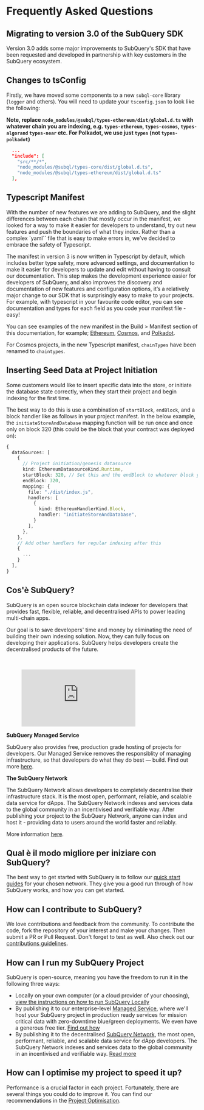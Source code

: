 # Frequently Asked Questions

## Migrating to version 3.0 of the SubQuery SDK

Version 3.0 adds some major improvements to SubQuery's SDK that have been requested and developed in partnership with key customers in the SubQuery ecosystem.

## Changes to tsConfig

Firstly, we have moved some components to a new `subql-core` library (`logger` and others). You will need to update your `tsconfig.json` to look like the following:

**Note, replace `node_modules/@subql/types-ethereum/dist/global.d.ts` with whatever chain you are indexing, e.g. `types-ethereum`, `types-cosmos`, `types-algorand` `types-near` etc. For Polkadot, we use just `types` (not `types-polkadot`)**

```json
  ...
  "include": [
    "src/**/*",
    "node_modules/@subql/types-core/dist/global.d.ts",
    "node_modules/@subql/types-ethereum/dist/global.d.ts"
  ],
```

## Typescript Manifest

With the number of new features we are adding to SubQuery, and the slight differences between each chain that mostly occur in the manifest, we looked for a way to make it easier for developers to understand, try out new features and push the boundaries of what they index. Rather than a complex `yaml`` file that is easy to make errors in, we’ve decided to embrace the safety of Typescript.

The manifest in version 3 is now written in Typescript by default, which includes better type safety, more advanced settings, and documentation to make it easier for developers to update and edit without having to consult our documentation. This step makes the development experience easier for developers of SubQuery, and also improves the discovery and documentation of new features and configuration options, it’s a relatively major change to our SDK that is surprisingly easy to make to your projects. For example, with typescript in your favourite code editor, you can see documentation and types for each field as you code your manifest file - easy!

You can see examples of the new manifest in the Build > Manifest section of this documentation, for example; [Ethereum](../build/manifest/ethereum.md), [Cosmos](../build/manifest/cosmos.md), and [Polkadot](../build/manifest/polkadot.md).

For Cosmos projects, in the new Typescript manifest, `chainTypes` have been renamed to `chaintypes`.

## Inserting Seed Data at Project Initiation

Some customers would like to insert specific data into the store, or initiate the database state correctly, when they start their project and begin indexing for the first time.

The best way to do this is use a combination of `startBlock`, `endBlock`, and a block handler like as follows in your project manifest. In the below example, the `initiateStoreAndDatabase` mapping function will be run once and once only on block 320 (this could be the block that your contract was deployed on):

```ts
{
  dataSources: [
    {
      // Project initiation/genesis datasource
      kind: EthereumDatasourceKind.Runtime,
      startBlock: 320, // Set this and the endBlock to whatever block you want it to be run on
      endBlock: 320,
      mapping: {
        file: "./dist/index.js",
        handlers: [
          {
            kind: EthereumHandlerKind.Block,
            handler: "initiateStoreAndDatabase",
          }
        ],
      },
    },
    // Add other handlers for regular indexing after this
    {
      ...
    }
  ],
}
```

## Cos'è SubQuery?

SubQuery is an open source blockchain data indexer for developers that provides fast, flexible, reliable, and decentralised APIs to power leading multi-chain apps.

Our goal is to save developers' time and money by eliminating the need of building their own indexing solution. Now, they can fully focus on developing their applications. SubQuery helps developers create the decentralised products of the future.

<br/>
<figure class="video_container">
<iframe src="https://www.youtube.com/embed/gCpVz_mkWdo" title="Introducing The SubQuery Network" frameborder="0" allow="accelerometer; autoplay; clipboard-write; encrypted-media; gyroscope; picture-in-picture" allowfullscree="true"></iframe>
</figure>

**SubQuery Managed Service**

SubQuery also provides free, production grade hosting of projects for developers. Our Managed Service removes the responsiblity of managing infrastructure, so that developers do what they do best — build. Find out more [here](/run_publish/publish.md).

**The SubQuery Network**

The SubQuery Network allows developers to completely decentralise their infrastructure stack. It is the most open, performant, reliable, and scalable data service for dApps. The SubQuery Network indexes and services data to the global community in an incentivised and verifiable way. After publishing your project to the SubQuery Network, anyone can index and host it - providing data to users around the world faster and reliably.

More information [here](/subquery_network/introduction/introduction.md).

## Qual è il modo migliore per iniziare con SubQuery?

The best way to get started with SubQuery is to follow our [quick start guides](../quickstart/quickstart.md) for your chosen network. They give you a good run through of how SubQuery works, and how you can get started.

## How can I contribute to SubQuery?

We love contributions and feedback from the community. To contribute the code, fork the repository of your interest and make your changes. Then submit a PR or Pull Request. Don't forget to test as well. Also check out our [contributions guidelines](../miscellaneous/contributing.html).

## How can I run my SubQuery Project

SubQuery is open-source, meaning you have the freedom to run it in the following three ways:

- Locally on your own computer (or a cloud provider of your choosing), [view the instructions on how to run SubQuery Locally](https://academy.subquery.network/run_publish/run.html)
- By publishing it to our enterprise-level [Managed Service](https://managedservice.subquery.network), where we'll host your SubQuery project in production ready services for mission critical data with zero-downtime blue/green deployments. We even have a generous free tier. [Find out how](https://academy.subquery.network/run_publish/publish.html)
- By publishing it to the decentralised [SubQuery Network](https://subquery.network/network), the most open, performant, reliable, and scalable data service for dApp developers. The SubQuery Network indexes and services data to the global community in an incentivised and verifiable way. [Read more](../subquery_network/publish.md)

## How can I optimise my project to speed it up?

Performance is a crucial factor in each project. Fortunately, there are several things you could do to improve it. You can find our recommendations in the [Project Optimisation](../build/optimisation.md).

